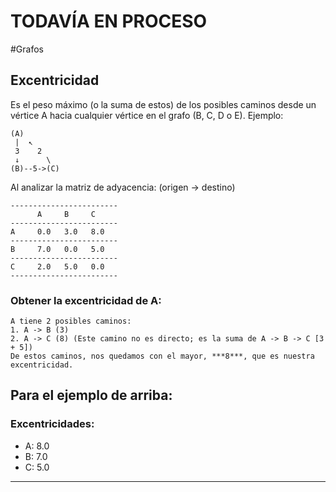 # TODAVÍA EN PROCESO

#Grafos

## Excentricidad
Es el peso máximo (o la suma de estos) de los posibles caminos desde un vértice A hacia cualquier vértice en el grafo (B, C, D o E).
Ejemplo:

```plaintext
(A)
 |  ↖ 
 3    2
 ↓      \
(B)--5->(C)
```

Al analizar la matriz de adyacencia:
(origen -> destino)
```plaintext
------------------------
      A     B     C     
------------------------
A     0.0   3.0   8.0   
------------------------
B     7.0   0.0   5.0   
------------------------
C     2.0   5.0   0.0   
------------------------
```

### Obtener la excentricidad de A:
```plaintext
A tiene 2 posibles caminos:
1. A -> B (3)
2. A -> C (8) (Este camino no es directo; es la suma de A -> B -> C [3 + 5])
De estos caminos, nos quedamos con el mayor, ***8***, que es nuestra excentricidad.
```

## Para el ejemplo de arriba:
### Excentricidades:
+ A: 8.0
+ B: 7.0
+ C: 5.0

___
